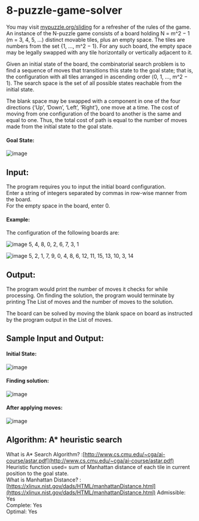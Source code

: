 # 8-puzzle-game-solver
You may visit [mypuzzle.org/sliding](http://mypuzzle.org/sliding) for a refresher of the rules of the game.
An instance of the N-puzzle game consists of a board holding N = m^2 − 1 (m = 3, 4, 5, ...) distinct movable tiles, plus an empty space. The tiles are numbers from the set {1, …, m^2 − 1}. For any such board, the empty space may be legally swapped with any tile horizontally or vertically adjacent to it.

Given an initial state of the board, the combinatorial search problem is to find a sequence of moves that transitions this state to the goal state; that is, the configuration with all tiles arranged in ascending order ⟨0, 1, …, m^2 − 1⟩. The search space is the set of all possible states reachable from the initial state.

The blank space may be swapped with a component in one of the four directions {‘Up’, ‘Down’, ‘Left’, ‘Right’}, one move at a time. The cost of moving from one configuration of the board to another is the same and equal to one. Thus, the total cost of path is equal to the number of moves made from the initial state to the goal state.

#### Goal State:   
![image](https://user-images.githubusercontent.com/46916990/78786845-06eefd80-79c7-11ea-9e9e-7eeba858ca37.png)

## Input:

The program requires you to input the initial board configuration.  
Enter a string of integers separated by commas in row-wise manner from the board.  
For the empty space in the board, enter 0.  

#### Example:
The configuration of the following boards are:

![image](https://user-images.githubusercontent.com/46916990/78760160-5c62e480-799e-11ea-8268-738f8c680555.png)
5, 4, 8, 0, 2, 6, 7, 3, 1

![image](https://user-images.githubusercontent.com/46916990/78762198-33901e80-79a1-11ea-993f-99a3986598dd.png)
5, 2, 1, 7, 9, 0, 4, 8, 6, 12, 11, 15, 13, 10, 3, 14

## Output:
The program would print the number of moves it checks for while processing. On finding the solution, the program would terminate by printing The List of moves and the number of moves to the solution.

The board can be solved by moving the blank space on board as instructed by the program output in the List of moves.

## Sample Input and Output:
#### Initial State:  
![image](https://user-images.githubusercontent.com/46916990/78787611-3b16ee00-79c8-11ea-88f6-8a1f21f0579e.png)
#### Finding solution:  
![image](https://user-images.githubusercontent.com/46916990/78787881-a19c0c00-79c8-11ea-8fd6-0eec5a1a6536.png)
#### After applying moves:  
![image](https://user-images.githubusercontent.com/46916990/78788050-e2942080-79c8-11ea-9a7a-941872f9c3d3.png)

## Algorithm: A* heuristic search  
What is A* Search Algorithm? :[http://www.cs.cmu.edu/~cga/ai-course/astar.pdf](http://www.cs.cmu.edu/~cga/ai-course/astar.pdf)  
Heuristic function used= sum of Manhattan distance of each tile in current position to the goal state.  
What is Manhattan Distance? :[https://xlinux.nist.gov/dads/HTML/manhattanDistance.html](https://xlinux.nist.gov/dads/HTML/manhattanDistance.html)
Admissible: Yes  
Complete: Yes  
Optimal: Yes   
